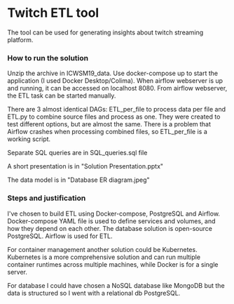 # Twitch ETL tool

The tool can be used for generating insights about twitch streaming platform.

### How to run the solution

Unzip the archive in ICWSM19_data.
Use docker-compose up to start the application (I used Docker Desktop/Colima).
When airflow webserver is up and running, it can be accessed on localhost 8080.
From airflow webserver, the ETL task can be started manually.

There are 3 almost identical DAGs: ETL_per_file to process data per file and ETL.py to combine source files and process as one. They were created to test different options, but are almost the same.
There is a problem that Airflow crashes when processing combined files, so ETL_per_file is a working script.

Separate SQL queries are in SQL_queries.sql file

A short presentation is in "Solution Presentation.pptx"

The data model is in "Database ER diagram.jpeg"

### Steps and justification

I've chosen to build ETL using Docker-compose, PostgreSQL and Airflow. Docker-compose YAML file is used to define services and volumes, and how they depend on each other.
The database solution is open-source PostgreSQL. Airflow is used for ETL.

For container management another solution could be Kubernetes. Kubernetes is a more comprehensive solution and can run multiple container runtimes across multiple machines, while Docker is for a single server.

For database I could have chosen a NoSQL database like MongoDB but the data is structured so I went with a relational db PostgreSQL.

